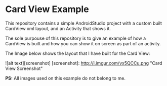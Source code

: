 # Card View Example

This repository contains a simple AndroidStudio project with a custom built CardView xml layout, and an Activity that shows it.

The sole purpouse of this repository is to give an example of how a CardView is built and how you can show it on screen as part of an activity.

The Image below shows the layout that I have built for the Card View:

![alt text][screenshot]
[screenshot]: http://i.imgur.com/vx5QCCu.png "Card View Screenshot"

<b>PS:</b> All images used on this example do not belong to me.
